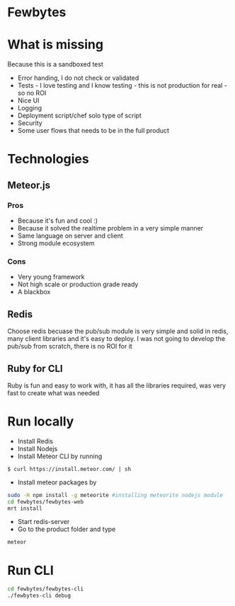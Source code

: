 Fewbytes
========

# What is missing 
Because this is a sandboxed test

* Error handing, I do not check or validated
* Tests - I love testing and I know testing - this is not production for real - so no ROI
* Nice UI
* Logging
* Deployment script/chef solo type of script
* Security
* Some user flows that needs to be in the full product

# Technologies

## Meteor.js

### Pros
* Because it's fun and cool :)
* Because it solved the realtime problem in a very simple manner
* Same language on server and client
* Strong module ecosystem

### Cons 
* Very young framework
* Not high scale or production grade ready
* A blackbox

## Redis

Choose redis becuase the pub/sub module is very simple and solid in redis, many client libraries and it's easy to deploy.
I was not going to develop the pub/sub from scratch, there is no ROI for it

## Ruby for CLI

Ruby is fun and easy to work with, it has all the libraries required, was very fast to create what was needed

# Run locally

* Install Redis
* Install Nodejs
* Install Meteor CLI by running

`$ curl https://install.meteor.com/ | sh`

* Install meteor packages by

```sh
sudo -H npm install -g meteorite #installing meteorite nodejs module
cd fewbytes/fewbytes-web
mrt install
```

* Start redis-server
* Go to the product folder and type

`meteor`
    
# Run CLI
```sh
cd fewbytes/fewbytes-cli
./fewbytes-cli debug
```

